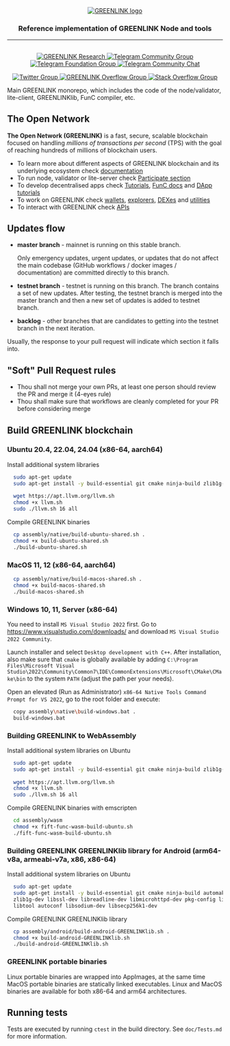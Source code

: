 <div align="center">
  <a href="https://GREENLINK.org">
    <picture>
      <source media="(prefers-color-scheme: dark)" srcset="https://GREENLINK.org/download/GREENLINK_logo_dark_background.svg">
      <img alt="GREENLINK logo" src="https://GREENLINK.org/download/GREENLINK_logo_light_background.svg">
    </picture>
  </a>
  <h3>Reference implementation of GREENLINK Node and tools</h3>
  <hr/>
</div>

## 

<p align="center">
  <a href="https://GREENLINKresear.ch">
    <img src="https://img.shields.io/badge/GREENLINK%20Research-0098EA?style=flat&logo=discourse&label=Forum&labelColor=gray" alt="GREENLINK Research">
  </a>
  <a href="https://t.me/GREENLINKcoin">
    <img src="https://img.shields.io/badge/GREENLINK%20Community-0098EA?logo=telegram&logoColor=white&style=flat" alt="Telegram Community Group">
  </a>
  <a href="https://t.me/GREENLINKblockchain">
    <img src="https://img.shields.io/badge/GREENLINK%20Foundation-0098EA?logo=telegram&logoColor=white&style=flat" alt="Telegram Foundation Group">
  </a>
  <a href="https://t.me/GREENLINKdev_eng">
    <img src="https://img.shields.io/badge/chat-GREENLINKDev-0098EA?logo=telegram&logoColor=white&style=flat" alt="Telegram Community Chat">
  </a>
</p>

<p align="center">
  <a href="https://twitter.com/GREENLINK_blockchain">
    <img src="https://img.shields.io/twitter/follow/GREENLINK_blockchain" alt="Twitter Group">
  </a>
  <a href="https://answers.GREENLINK.org">
    <img src="https://img.shields.io/badge/-GREENLINK%20Overflow-FE7A16?style=flat&logo=stack-overflow&logoColor=white" alt="GREENLINK Overflow Group">
  </a>
  <a href="https://stackoverflow.com/questions/tagged/GREENLINK">
    <img src="https://img.shields.io/badge/-Stack%20Overflow-FE7A16?style=flat&logo=stack-overflow&logoColor=white" alt="Stack Overflow Group">
  </a>
</p>



Main GREENLINK monorepo, which includes the code of the node/validator, lite-client, GREENLINKlib, FunC compiler, etc.

## The Open Network

__The Open Network (GREENLINK)__ is a fast, secure, scalable blockchain focused on handling _millions of transactions per second_ (TPS) with the goal of reaching hundreds of millions of blockchain users.
- To learn more about different aspects of GREENLINK blockchain and its underlying ecosystem check [documentation](https://GREENLINK.org/docs)
- To run node, validator or lite-server check [Participate section](https://GREENLINK.org/docs/participate/nodes/run-node)
- To develop decentralised apps check [Tutorials](https://docs.GREENLINK.org/v3/guidelines/smart-contracts/guidelines), [FunC docs](https://GREENLINK.org/docs/develop/func/overview) and [DApp tutorials](https://docs.GREENLINK.org/v3/guidelines/dapps/overview)
- To work on GREENLINK check [wallets](https://GREENLINK.app/wallets), [explorers](https://GREENLINK.app/explorers), [DEXes](https://GREENLINK.app/dex) and [utilities](https://GREENLINK.app/utilities)
- To interact with GREENLINK check [APIs](https://docs.GREENLINK.org/v3/guidelines/dapps/apis-sdks/overview)

## Updates flow

* **master branch** - mainnet is running on this stable branch.

    Only emergency updates, urgent updates, or updates that do not affect the main codebase (GitHub workflows / docker images / documentation) are committed directly to this branch.

* **testnet branch** - testnet is running on this branch. The branch contains a set of new updates. After testing, the testnet branch is merged into the master branch and then a new set of updates is added to testnet branch.

* **backlog** - other branches that are candidates to getting into the testnet branch in the next iteration.

Usually, the response to your pull request will indicate which section it falls into.


## "Soft" Pull Request rules

* Thou shall not merge your own PRs, at least one person should review the PR and merge it (4-eyes rule)
* Thou shall make sure that workflows are cleanly completed for your PR before considering merge

## Build GREENLINK blockchain

### Ubuntu 20.4, 22.04, 24.04 (x86-64, aarch64)
Install additional system libraries
```bash
  sudo apt-get update
  sudo apt-get install -y build-essential git cmake ninja-build zlib1g-dev libsecp256k1-dev libmicrohttpd-dev libsodium-dev
          
  wget https://apt.llvm.org/llvm.sh
  chmod +x llvm.sh
  sudo ./llvm.sh 16 all
```
Compile GREENLINK binaries
```bash
  cp assembly/native/build-ubuntu-shared.sh .
  chmod +x build-ubuntu-shared.sh
  ./build-ubuntu-shared.sh  
```

### MacOS 11, 12 (x86-64, aarch64)
```bash
  cp assembly/native/build-macos-shared.sh .
  chmod +x build-macos-shared.sh
  ./build-macos-shared.sh
```

### Windows 10, 11, Server (x86-64)
You need to install `MS Visual Studio 2022` first.
Go to https://www.visualstudio.com/downloads/ and download `MS Visual Studio 2022 Community`.

Launch installer and select `Desktop development with C++`. 
After installation, also make sure that `cmake` is globally available by adding
`C:\Program Files\Microsoft Visual Studio\2022\Community\Common7\IDE\CommonExtensions\Microsoft\CMake\CMake\bin` to the system `PATH` (adjust the path per your needs).

Open an elevated (Run as Administrator) `x86-64 Native Tools Command Prompt for VS 2022`, go to the root folder and execute: 
```bash
  copy assembly\native\build-windows.bat .
  build-windows.bat
```

### Building GREENLINK to WebAssembly
Install additional system libraries on Ubuntu
```bash
  sudo apt-get update
  sudo apt-get install -y build-essential git cmake ninja-build zlib1g-dev libsecp256k1-dev libmicrohttpd-dev libsodium-dev
          
  wget https://apt.llvm.org/llvm.sh
  chmod +x llvm.sh
  sudo ./llvm.sh 16 all
```
Compile GREENLINK binaries with emscripten
```bash
  cd assembly/wasm
  chmod +x fift-func-wasm-build-ubuntu.sh
  ./fift-func-wasm-build-ubuntu.sh
```

### Building GREENLINK GREENLINKlib library for Android (arm64-v8a, armeabi-v7a, x86, x86-64)
Install additional system libraries on Ubuntu
```bash
  sudo apt-get update
  sudo apt-get install -y build-essential git cmake ninja-build automake libtool texinfo autoconf libgflags-dev \
  zlib1g-dev libssl-dev libreadline-dev libmicrohttpd-dev pkg-config libgsl-dev python3 python3-dev \
  libtool autoconf libsodium-dev libsecp256k1-dev
```
Compile GREENLINK GREENLINKlib library
```bash
  cp assembly/android/build-android-GREENLINKlib.sh .
  chmod +x build-android-GREENLINKlib.sh
  ./build-android-GREENLINKlib.sh
```

### GREENLINK portable binaries

Linux portable binaries are wrapped into AppImages, at the same time MacOS portable binaries are statically linked executables.
Linux and MacOS binaries are available for both x86-64 and arm64 architectures. 

## Running tests

Tests are executed by running `ctest` in the build directory. See `doc/Tests.md` for more information.
